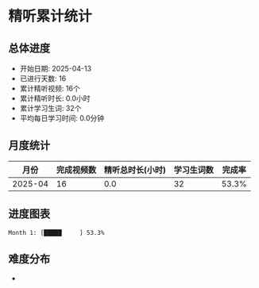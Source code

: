 # 精听累计统计

## 总体进度

- 开始日期: 2025-04-13
- 已进行天数: 16
- 累计精听视频: 16个
- 累计精听时长: 0.0小时
- 累计学习生词: 32个
- 平均每日学习时间: 0.0分钟

## 月度统计

| 月份 | 完成视频数 | 精听总时长(小时) | 学习生词数 | 完成率 |
|-----|-----------|----------------|----------|-------|
| 2025-04 | 16 | 0.0 | 32 | 53.3% |

## 进度图表

```
Month 1: [█████     ] 53.3%
```

## 难度分布

- [简单/中等/困难]: 16 (100.0%)